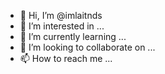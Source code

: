 - 👋 Hi, I’m @imlaitnds
- 👀 I’m interested in ...
- 🌱 I’m currently learning ...
- 💞️ I’m looking to collaborate on ...
- 📫 How to reach me ...

<!---
imlaitnds/imlaitnds is a ✨ special ✨ repository because its `README.md` (this file) appears on your GitHub profile.
You can click the Preview link to take a look at your changes.
--->
